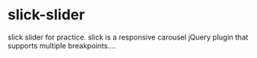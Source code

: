 # slick-slider
slick slider for practice. slick is a responsive carousel jQuery plugin that supports multiple breakpoints....
